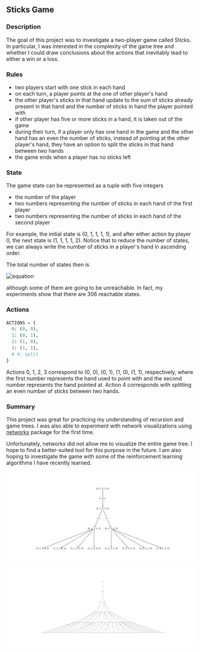 ## Sticks Game

### Description
The goal of this project was to investigate a two-player game called Sticks.
In particular, I was interested in the complexity of the game tree and whether I could draw
conclusions about the actions that inevitably lead to either a win or a loss.

### Rules
- two players start with one stick in each hand
- on each turn, a player points at the one of other player's hand
- the other player's sticks in that hand update to the sum of sticks already present in
  that hand and the number of sticks in hand the player pointed with
- if other player has five or more sticks in a hand, it is taken out of the game
- during their turn, if a player only has one hand in the game and the other hand has an
  even the number of sticks, instead of pointing at the other player's hand, they have an option
  to split the sticks in that hand between two hands
- the game ends when a player has no sticks left

### State
The game state can be represented as a tuple with five integers
- the number of the player
- two numbers representing the number of sticks in each hand of the first player
- two numbers representing the number of sticks in each hand of the second player

For example, the initial state is (0, 1, 1, 1, 1), and after either action by player 0, the
next state is (1, 1, 1, 1, 2). Notice that to reduce the number of states, we can always
write the number of sticks in a player's hand in ascending order.

The total number of states then is

![equation](https://latex.codecogs.com/png.image?\inline&space;\tiny&space;\dpi{300}\bg{white}2\Big(\sum_{i=0}^{4}\sum_{j=i}^{4}1\Big)^2=450)

although some of them are going to be unreachable. In fact, my experiments show that
there are 306 reachable states.


### Actions

```python
ACTIONS = {
  0: (0, 0),
  1: (0, 1),
  2: (1, 0),
  3: (1, 1),
  # 4: split
}
```

Actions 0, 1, 2, 3 correspond to (0, 0), (0, 1), (1, 0), (1, 1), respectively, where
the first number represents the hand used to point with and the second number represents the
hand pointed at. Action 4 corresponds with splitting an even number of sticks between
two hands.

### Summary

This project was great for practicing my understanding of recursion and game trees.
I was also able to experiment with network visualizations using [networkx](https://networkx.org/) package for
the first time.

Unfortunately, networkx did not allow me to visualize the entire game tree.
I hope to find a better-suited tool for this purpose in the future.
I am also hoping to investigate the game with some of the reinforcement learning
algorithms I have recently learned.

![tree 3](images/tree3.svg)
![tree 5](images/tree5.svg)